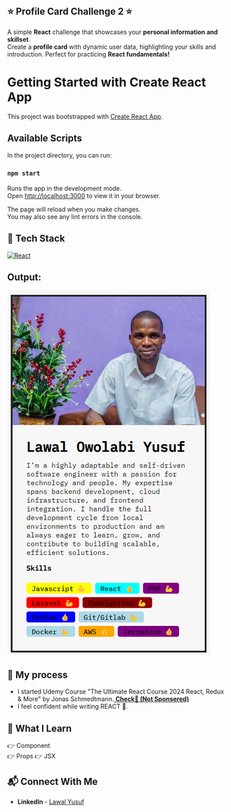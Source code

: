 ## ⭐ Profile Card Challenge 2  ⭐

A simple **React** challenge that showcases your **personal information and skillset**.<br> 
Create a **profile card** with dynamic user data, highlighting your skills and introduction. Perfect for practicing **React fundamentals!**

# Getting Started with Create React App

This project was bootstrapped with [Create React App](https://github.com/facebook/create-react-app).

## Available Scripts

In the project directory, you can run:

### `npm start`

Runs the app in the development mode.\
Open [http://localhost:3000](http://localhost:3000) to view it in your browser.

The page will reload when you make changes.\
You may also see any lint errors in the console.

## 📌 Tech Stack
[![React](https://img.shields.io/badge/react%20-%2361DAFB.svg?&style=for-the-badge&logo=react&logoColor=white)](https://github.com/RushikeshGandhmal)
<br>

## Output:

![](./screenshot/profile-card.png)

## 📌 My process

- I started Udemy Course "The Ultimate React Course 2024 React, Redux & More" by Jonas Schmedtmann.<a href="" target="_blank"> **Check🚀 (Not Sponsered)**</a>
- I feel confident while writing REACT 👊.

## 📌 What I Learn

👉 Component  
👉 Props
👉 JSX


## 📬 Connect With Me

- **LinkedIn** - [Lawal Yusuf](https://www.linkedin.com/in/lawal-owolabi-yusuf-04976b143)
